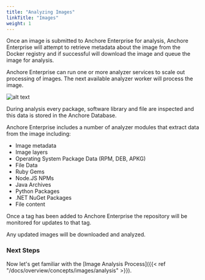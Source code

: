 ```yaml
---
title: "Analyzing Images"
linkTitle: "Images"
weight: 1
---
```


Once an image is submitted to Anchore Enterprise for analysis, Anchore Enterprise will attempt to retrieve metadata about the image from the Docker registry and if successful will download the image and queue the image for analysis.

Anchore Enterprise can run one or more analyzer services to scale out processing of images. The next available analyzer worker will process the image.

![alt text](AnalyzingImages.png)

During analysis every package, software library and file are inspected and this data is stored in the Anchore Database.

Anchore Enterprise includes a number of analyzer modules that extract data from the image including:

- Image metadata
- Image layers
- Operating System Package Data (RPM, DEB, APKG)
- File Data
- Ruby Gems
- Node.JS NPMs
- Java Archives
- Python Packages
- .NET NuGet Packages
- File content

Once a tag has been added to Anchore Enterprise the repository will be monitored for updates to that tag.

Any updated images will be downloaded and analyzed.

### Next Steps

Now let's get familiar with the [Image Analysis Process]({{< ref "/docs/overview/concepts/images/analysis" >}}).
